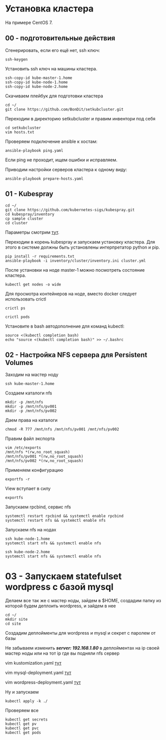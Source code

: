 # Установка кластера

На примере CentOS 7.

## 00 - подготовительные действия

Сгенерировать, если его ещё нет, ssh ключ:

    ssh-keygen

Установить ssh ключ на машины кластера.

    ssh-copy-id kube-master-1.home
    ssh-copy-id kube-node-1.home
    ssh-copy-id kube-node-2.home

Скачиваем плейбук для подготовки кластера

    cd ~/
    git clone https://github.com/BonDit/setkubcluster.git

Переходим в директорию setkubcluster и правим инвентори под себя

    cd setkubcluster
    vim hosts.txt

Проверяем подключение ansible к хостам:

    ansible-playbook ping.yaml

Если ping не проходит, ищем ошибки и исправляем.

Приводим настройки серверов кластера к одному виду:

    ansible-playbook prepare-hosts.yaml

## 01 - Kubespray

    cd ~/
    git clone https://github.com/kubernetes-sigs/kubespray.git
    cd kubespray/inventory
    cp sample cluster
    cd cluster

Параметры смотрим [тут](kubespray/README.md).

Переходим в корень kubespray и запускаем установку кластера. Для этого в системе должны быть установлены интерпретатор 
python и pip.

    pip install -r requirements.txt
    ansible-playbook -i inventory/cluster/inventory.ini cluster.yml

После установки на ноде master-1 можно посмотреть состояние кластера.

    kubectl get nodes -o wide

Для просмотра контейнеров на ноде, вместо docker следует использовать crictl

    crictl ps

    crictl pods

Установите в bash автодополнение для команд kubectl:

    source <(kubectl completion bash)
    echo "source <(kubectl completion bash)" >> ~/.bashrc

## 02 - Настройка NFS сервера для Persistent Volumes

Заходим на мастер ноду

    ssh kube-master-1.home

Создаем каталоги nfs

    mkdir -p /mnt/nfs
    mkdir -p /mnt/nfs/pv001
    mkdir -p /mnt/nfs/pv002

Даем права на каталоги

    chmod -R 777 /mnt/nfs /mnt/nfs/pv001 /mnt/nfs/pv002

Правим файл экспорта

    vim /etc/exports
    /mnt/nfs *(rw,no_root_squash)
    /mnt/nfs/pv001 *(rw,no_root_squash)
    /mnt/nfs/pv002 *(rw,no_root_squash)

Применяем конфигурацию

    exportfs -r

View вступает в силу

    exportfs

Запускаем rpcbind, сервис nfs

    systemctl restart rpcbind && systemctl enable rpcbind
    systemctl restart nfs && systemctl enable nfs

Запускаем nfs на нодах

    ssh kube-node-1.home
    systemctl start nfs && systemctl enable nfs

    ssh kube-node-2.home
    systemctl start nfs && systemctl enable nfs

# 03 - Запускаем statefulset wordpress c базой mysql

Делаем все так же с мастер ноды, зайдем в $HOME, создадим папку
из которой будем деплоить wordpress, и зайдем в нее

    cd ~/
    mkdir site
    cd site

Создадим деплойменты для wordpress и mysql и секрет с паролем от базы

Не забываем изменить ***server: 192.168.1.80*** в деплойментах на ip своей мастер ноды или на тот ip где вы подняли nfs сервер

vim kustomization.yaml [тут](site/kustomization.yaml)

vim mysql-deployment.yaml [тут](site/mysql-deployment.yaml)

vim wordpress-deployment.yaml [тут](site/wordpress-deployment.yaml)

Ну и запускаем

    kubectl apply -k ./

Проверяем все

    kubectl get secrets
    kubectl get pv
    kubectl get pvc
    kubectl get pods
